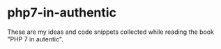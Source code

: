 # php7-in-authentic
 These are my ideas and code snippets collected while reading the book "PHP 7 in autentic".
